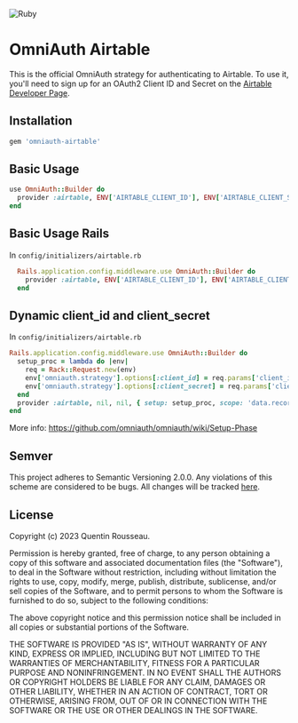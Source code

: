 ![Ruby](https://github.com/kwent/omniauth-airtable/workflows/Ruby/badge.svg?branch=master)

# OmniAuth Airtable

This is the official OmniAuth strategy for authenticating to Airtable. To
use it, you'll need to sign up for an OAuth2 Client ID and Secret
on the [Airtable Developer Page](https://airtable.com/developers/web/guides/oauth-integrations).

## Installation

```ruby
gem 'omniauth-airtable'
```

## Basic Usage

```ruby
use OmniAuth::Builder do
  provider :airtable, ENV['AIRTABLE_CLIENT_ID'], ENV['AIRTABLE_CLIENT_SECRET'], { scope: 'data.records:read data.records:write schema.bases:read schema.bases:write' }
end
```

## Basic Usage Rails

In `config/initializers/airtable.rb`

```ruby
  Rails.application.config.middleware.use OmniAuth::Builder do
    provider :airtable, ENV['AIRTABLE_CLIENT_ID'], ENV['AIRTABLE_CLIENT_SECRET'], { scope: 'data.records:read data.records:write schema.bases:read schema.bases:write' }
  end
```

## Dynamic client_id and client_secret

In `config/initializers/airtable.rb`

```ruby
Rails.application.config.middleware.use OmniAuth::Builder do
  setup_proc = lambda do |env|
    req = Rack::Request.new(env)
    env['omniauth.strategy'].options[:client_id] = req.params['client_id']
    env['omniauth.strategy'].options[:client_secret] = req.params['client_secret']
  end
  provider :airtable, nil, nil, { setup: setup_proc, scope: 'data.records:read data.records:write schema.bases:read schema.bases:write' }
end
```

More info: https://github.com/omniauth/omniauth/wiki/Setup-Phase

## Semver

This project adheres to Semantic Versioning 2.0.0. Any violations of this scheme are considered to be bugs.
All changes will be tracked [here](https://github.com/kwent/omniauth-airtable/releases).

## License

Copyright (c) 2023 Quentin Rousseau.

Permission is hereby granted, free of charge, to any person obtaining a copy of this software and associated documentation files (the "Software"), to deal in the Software without restriction, including without limitation the rights to use, copy, modify, merge, publish, distribute, sublicense, and/or sell copies of the Software, and to permit persons to whom the Software is furnished to do so, subject to the following conditions:

The above copyright notice and this permission notice shall be included in all copies or substantial portions of the Software.

THE SOFTWARE IS PROVIDED "AS IS", WITHOUT WARRANTY OF ANY KIND, EXPRESS OR IMPLIED, INCLUDING BUT NOT LIMITED TO THE WARRANTIES OF MERCHANTABILITY, FITNESS FOR A PARTICULAR PURPOSE AND NONINFRINGEMENT. IN NO EVENT SHALL THE AUTHORS OR COPYRIGHT HOLDERS BE LIABLE FOR ANY CLAIM, DAMAGES OR OTHER LIABILITY, WHETHER IN AN ACTION OF CONTRACT, TORT OR OTHERWISE, ARISING FROM, OUT OF OR IN CONNECTION WITH THE SOFTWARE OR THE USE OR OTHER DEALINGS IN THE SOFTWARE.
